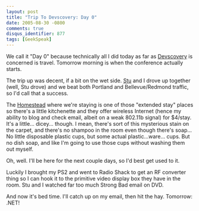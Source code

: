```yaml
---
layout: post
title: "Trip To Devscovery: Day 0"
date: 2005-08-30 -0800
comments: true
disqus_identifier: 877
tags: [GeekSpeak]
---
```

We call it "Day 0" because technically all I did today as far as
[Devscovery](http://www.devscovery.com) is concerned is travel. Tomorrow
morning is when the conference actually starts.
 
 The trip up was decent, if a bit on the wet side.
[Stu](http://www.stuartthompson.net) and I drove up together (well, Stu
drove) and we beat both Portland and Bellevue/Redmond traffic, so I'd
call that a success.
 
 The
[Homestead](http://www.homesteadhotels.com/minisite/default.asp?hotelID=103)
where we're staying is one of those "extended stay" places so there's a
little kitchenette and they offer wireless Internet (hence my ability to
blog and check email, albeit on a weak 802.11b signal) for \$4/stay.
It's a little... dicey... though. I mean, there's sort of this
mysterious stain on the carpet, and there's no shampoo in the room even
though there's soap... No little disposable plastic cups, but some
actual plastic...ware... cups. But no dish soap, and like I'm going to
use those cups without washing them out myself.
 
 Oh, well. I'll be here for the next couple days, so I'd best get used
to it.
 
 Luckily I brought my PS2 and went to Radio Shack to get an RF converter
thing so I can hook it to the primitive video display box they have in
the room. Stu and I watched far too much Strong Bad email on DVD.
 
 And now it's bed time. I'll catch up on my email, then hit the hay.
Tomorrow: .NET!
